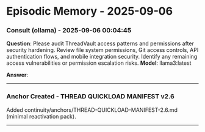 # Episodic Memory - 2025-09-06

### Consult (ollama) - 2025-09-06 00:04:45
**Question**: Please audit ThreadVault access patterns and permissions after security hardening. Review file system permissions, Git access controls, API authentication flows, and mobile integration security. Identify any remaining access vulnerabilities or permission escalation risks.
**Model**: llama3:latest

**Answer**:
> 

---

### Anchor Created - THREAD QUICKLOAD MANIFEST v2.6
Added continuity/anchors/THREAD-QUICKLOAD-MANIFEST-2.6.md (minimal reactivation pack).

---

